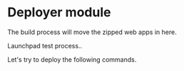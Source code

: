 # Deployer module

The build process will move the zipped web apps in here.

Launchpad test process..

Let's try to deploy the following commands.

